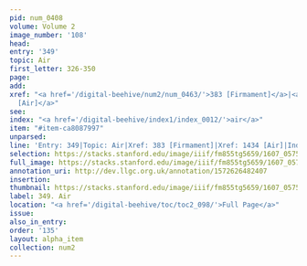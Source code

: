 ```yaml
---
pid: num_0408
volume: Volume 2
image_number: '108'
head:
entry: '349'
topic: Air
first_letter: 326-350
page:
add:
xref: "<a href='/digital-beehive/num2/num_0463/'>383 [Firmament]</a>|<a href='/digital-beehive/num6/num_2089/'>1434
  [Air]</a>"
see:
index: "<a href='/digital-beehive/index1/index_0012/'>air</a>"
item: "#item-ca8087997"
unparsed:
line: 'Entry: 349|Topic: Air|Xref: 383 [Firmament]|Xref: 1434 [Air]|Index: air|#item-ca8087997'
selection: https://stacks.stanford.edu/image/iiif/fm855tg5659/1607_0575/820,3873,2920,564/full/0/default.jpg
full_image: https://stacks.stanford.edu/image/iiif/fm855tg5659/1607_0575/full/full/0/default.jpg
annotation_uri: http://dev.llgc.org.uk/annotation/1572626482407
insertion:
thumbnail: https://stacks.stanford.edu/image/iiif/fm855tg5659/1607_0575/820,3873,600,180/250,/0/default.jpg
label: 349. Air
location: "<a href='/digital-beehive/toc/toc2_098/'>Full Page</a>"
issue:
also_in_entry:
order: '135'
layout: alpha_item
collection: num2
---
```

